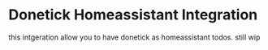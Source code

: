 # Donetick Homeassistant Integration

this intgeration allow you to have donetick as homeassistant todos. 
still wip